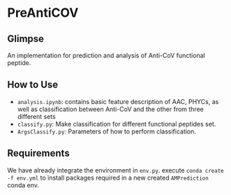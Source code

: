 # PreAntiCOV
## Glimpse

An implementation for prediction and analysis of Anti-CoV functional peptide.

## How to Use

* `analysis.ipynb`: contains basic feature description of AAC, PHYCs, as well as classification between Anti-CoV and the other from three different sets
* `classify.py`: Make classification for different functional peptides set.
* `ArgsClassify.py`: Parameters of how to perform classification. 

## Requirements

We have already integrate the environment in `env.py`. execute `conda create -f env.yml` to install packages required in a new created `AMPrediction` conda env.